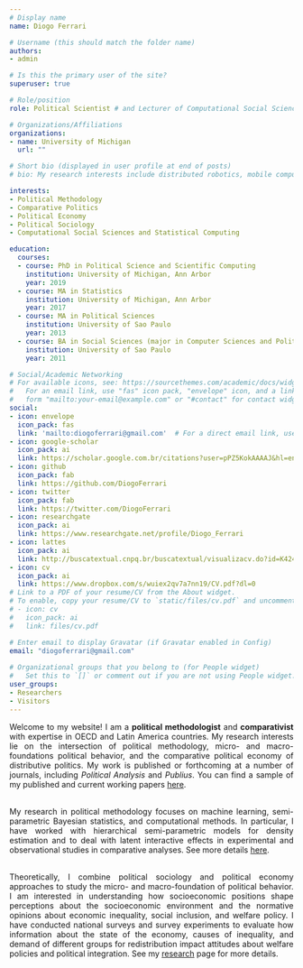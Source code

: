 ```yaml
---
# Display name
name: Diogo Ferrari

# Username (this should match the folder name)
authors:
- admin

# Is this the primary user of the site?
superuser: true

# Role/position
role: Political Scientist # and Lecturer of Computational Social Sciences

# Organizations/Affiliations
organizations:
- name: University of Michigan
  url: ""

# Short bio (displayed in user profile at end of posts)
# bio: My research interests include distributed robotics, mobile computing and programmable matter.

interests:
- Political Methodology
- Comparative Politics
- Political Economy
- Political Sociology
- Computational Social Sciences and Statistical Computing

education:
  courses:
  - course: PhD in Political Science and Scientific Computing
    institution: University of Michigan, Ann Arbor
    year: 2019
  - course: MA in Statistics 
    institution: University of Michigan, Ann Arbor
    year: 2017
  - course: MA in Political Sciences
    institution: University of Sao Paulo
    year: 2013
  - course: BA in Social Sciences (major in Computer Sciences and Political Sciences)
    institution: University of Sao Paulo
    year: 2011

# Social/Academic Networking
# For available icons, see: https://sourcethemes.com/academic/docs/widgets/#icons
#   For an email link, use "fas" icon pack, "envelope" icon, and a link in the
#   form "mailto:your-email@example.com" or "#contact" for contact widget.
social:
- icon: envelope
  icon_pack: fas
  link: 'mailto:diogoferrari@gmail.com'  # For a direct email link, use "mailto:test@example.org".
- icon: google-scholar
  icon_pack: ai
  link: https://scholar.google.com.br/citations?user=pPZ5KokAAAAJ&hl=en
- icon: github
  icon_pack: fab
  link: https://github.com/DiogoFerrari
- icon: twitter
  icon_pack: fab
  link: https://twitter.com/DiogoFerrari
- icon: researchgate
  icon_pack: ai
  link: https://www.researchgate.net/profile/Diogo_Ferrari
- icon: lattes
  icon_pack: ai
  link: http://buscatextual.cnpq.br/buscatextual/visualizacv.do?id=K4249153Y8
- icon: cv
  icon_pack: ai
  link: https://www.dropbox.com/s/wuiex2qv7a7nn19/CV.pdf?dl=0
# Link to a PDF of your resume/CV from the About widget.
# To enable, copy your resume/CV to `static/files/cv.pdf` and uncomment the lines below.  
# - icon: cv
#   icon_pack: ai
#   link: files/cv.pdf

# Enter email to display Gravatar (if Gravatar enabled in Config)
email: "diogoferrari@gmail.com"
  
# Organizational groups that you belong to (for People widget)
#   Set this to `[]` or comment out if you are not using People widget.  
user_groups:
- Researchers
- Visitors
---
```

<div align="justify">
Welcome to my website! I am a <b>political methodologist</b> and <b>comparativist</b> with expertise in OECD and Latin America countries. My research interests lie on the intersection of political methodology, micro- and macro-foundations political behavior, and the comparative political economy of distributive politics. My work is published or forthcoming at a number of journals, including <i>Political Analysis</i> and <i>Publius</i>. You can find a sample of my published and current working papers <a href="/publication/">here<a>.<br> <br>

My research in political methodology focuses on machine learning, semi-parametric Bayesian statistics, and computational methods. In particular, I have worked with hierarchical semi-parametric models for density estimation and to deal with latent interactive effects in experimental and observational studies in comparative analyses. See more details <a href="/research/">here<a>.<br> <br>

Theoretically, I combine political sociology and political economy approaches to study the micro- and macro-foundation of political behavior. I am interested in understanding how socioeconomic positions shape perceptions about the socioeconomic environment and the normative opinions about economic inequality, social inclusion, and welfare policy. I have conducted national surveys and survey experiments to evaluate how information about the state of the economy, causes of inequality, and demand of different groups for redistribution impact attitudes about welfare policies and political integration. See my <a href="/research/">research<a> page for more details.
</div>